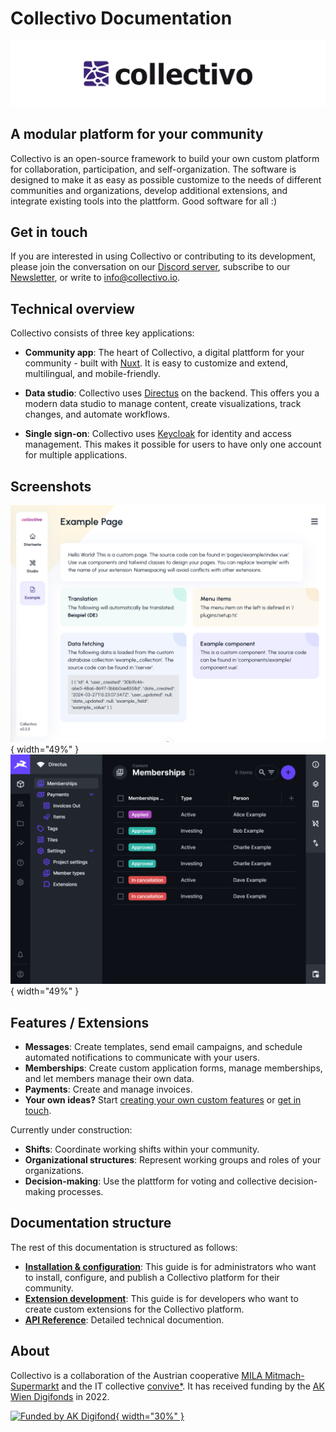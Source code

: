 # Collectivo Documentation

![Collectivo Logo](assets/collectivo_rgb_header.png)

## A modular platform for your community

Collectivo is an open-source framework to build your own custom platform for collaboration, participation, and self-organization. The software is designed to make it as easy as possible customize to the needs of different communities and organizations, develop additional extensions, and integrate existing tools into the plattform. Good software for all :)

## Get in touch

If you are interested in using Collectivo or contributing to its development, please join the conversation on our [Discord server](https://discord.gg/42MWureAYW), subscribe to our [Newsletter](https://mailchi.mp/79143ea8bd3c/collectivo), or write to [info@collectivo.io](mailto:info@collectivo.io).

## Technical overview

Collectivo consists of three key applications:

-   **Community app**: The heart of Collectivo, a digital plattform for your community - built with [Nuxt](https://nuxt.com/). It is easy to customize and extend, multilingual, and mobile-friendly.

-   **Data studio**: Collectivo uses [Directus](https://directus.io/) on the backend. This offers you a modern data studio to manage content, create visualizations, track changes, and automate workflows.

-   **Single sign-on**: Collectivo uses [Keycloak](https://www.keycloak.org/) for identity and access management. This makes it possible for users to have only one account for multiple applications.

## Screenshots

![Screenshot Community App](assets/screenshots/app_1.png){ width="49%" }
![Screenshot Data Studio](assets/screenshots/studio_1.png){ width="49%" }

## Features / Extensions

-   **Messages**: Create templates, send email campaigns, and schedule automated notifications to communicate with your users.
-   **Memberships**: Create custom application forms, manage memberships, and let members manage their own data.
-   **Payments**: Create and manage invoices.
-   **Your own ideas?** Start [creating your own custom features](development.md) or [get in touch](#get-in-touch).

Currently under construction:

-   **Shifts**: Coordinate working shifts within your community.
-   **Organizational structures**: Represent working groups and roles of your organizations.
-   **Decision-making**: Use the plattform for voting and collective decision-making processes.

## Documentation structure

The rest of this documentation is structured as follows:

-   [**Installation & configuration**](configuration.md): This guide is for administrators who want to install, configure, and publish a Collectivo platform for their community.
-   [**Extension development**](development.md): This guide is for developers who want to create custom extensions for the Collectivo platform.
-   [**API Reference**](reference.md): Detailed technical documention.

## About

Collectivo is a collaboration of
the Austrian cooperative [MILA Mitmach-Supermarkt](https://mila.wien/) and the IT collective
[convive\*](http://convive.io/). It has received funding by the
[AK Wien Digifonds](https://wien.arbeiterkammer.at/digifonds) in 2022.

[![Funded by AK Digifond](assets/digifonds2.jpg){ width="30%" }](https://wien.arbeiterkammer.at/digifonds)
